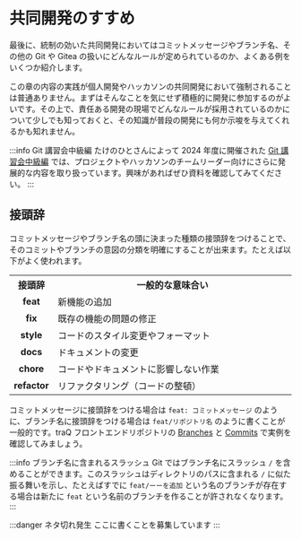 # 共同開発のすすめ

最後に、統制の効いた共同開発においてはコミットメッセージやブランチ名、その他の Git や Gitea の扱いにどんなルールが定められているのか、よくある例をいくつか紹介します。

この章の内容の実践が個人開発やハッカソンの共同開発において強制されることは普通ありません。まずはそんなことを気にせず積極的に開発に参加するのがよいです。その上で、責任ある開発の現場でどんなルールが採用されているのかについて少しでも知っておくと、その知識が普段の開発にも何か示唆を与えてくれるかも知れません。

:::info Git 講習会中級編
たけのひとさんによって 2024 年度に開催された [Git 講習会中級編](https://q.trap.jp/files/151ef5c6-000e-4477-b767-07cf44fda757) では、プロジェクトやハッカソンのチームリーダー向けにさらに発展的な内容を取り扱っています。興味があればぜひ資料を確認してみてください。
:::

## 接頭辞

コミットメッセージやブランチ名の頭に決まった種類の接頭辞をつけることで、そのコミットやブランチの意図の分類を明確にすることが出来ます。たとえば以下がよく使われます。

<table style="width: 100%; border-collapse: collapse;">
  <tr>
    <th style="width: auto; text-align: center">接頭辞</th>
    <th style="width: 100%;">一般的な意味合い</th>
  </tr>
  <tr>
    <td style="text-align: center"><strong>feat</strong></td>
    <td>新機能の追加</td>
  </tr>
    <tr>
    <td style="text-align: center"><strong>fix</strong></td>
    <td>既存の機能の問題の修正</td>
  </tr>
  <tr>
    <td style="text-align: center"><strong>style</strong></td>
    <td>コードのスタイル変更やフォーマット</td>
  </tr>
  <tr>
    <td style="text-align: center"><strong>docs</strong></td>
    <td>ドキュメントの変更</td>
  </tr>
  <tr>
    <td style="text-align: center"><strong>chore</strong></td>
    <td>コードやドキュメントに影響しない作業</td>
  </tr>
  <tr>
    <td style="text-align: center"><strong>refactor</strong></td>
    <td>リファクタリング（コードの整頓）</td>
  </tr>
</table>

コミットメッセージに接頭辞をつける場合は `feat: コミットメッセージ` のように、ブランチ名に接頭辞をつける場合は `feat/リポジトリ名` のように書くことが一般的です。traQ フロントエンドリポジトリの [Branches](https://github.com/traPtitech/traQ_S-UI/branches/all) と [Commits](https://github.com/traPtitech/traQ_S-UI/commits/master/) で実例を確認してみましょう。

:::info ブランチ名に含まれるスラッシュ
Git ではブランチ名にスラッシュ `/` を含めることができます。このスラッシュはディレクトリのパスに含まれる `/` に似た振る舞いを示し、たとえばすでに `feat/ーーを追加` という名のブランチが存在する場合は新たに `feat` という名前のブランチを作ることが許されなくなります。
:::

:::danger ネタ切れ発生
ここに書くことを募集しています
:::
